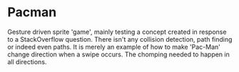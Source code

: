 # Pacman
Gesture driven sprite 'game', mainly testing a concept created in response to a StackOverflow question. There isn't any collision detection, path finding or indeed even paths. It is merely an example of how to make 'Pac-Man' change direction when a swipe occurs. The chomping needed to happen in all directions.
